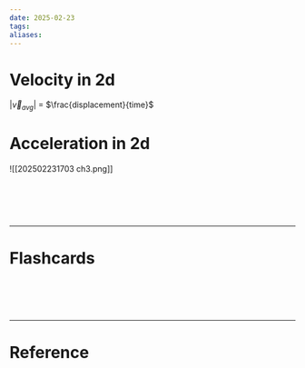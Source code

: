 ```yaml
---
date: 2025-02-23
tags: 
aliases:
---
```

# Velocity in 2d

|$\overrightarrow{v}_{avg}$| = $\frac{displacement}{time}$  

# Acceleration in 2d
![[202502231703 ch3.png]]

# ‌
---
# Flashcards


# ‌
---
# Reference
